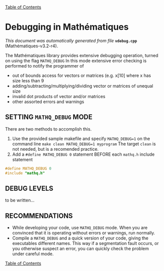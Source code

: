 
[Table of Contents](README.md)


# Debugging in Mathématiques
_This document was automatically generated from file_ **`vdebug.cpp`** (Mathématiques-v3.2-r4).

The Mathématiques library provides extensive debugging operation, turned on using the flag `MATHQ_DEBUG`
In this mode extensive error checking is performed to notify the programmer of
 - out of bounds access for vectors or matrices (e.g. x[10] where x has size less than 9
 - adding/subtracting/multiplying/dividing vector or matrices of unequal size
 - invalid dot products of vector and/or matrices 
 - other assorted errors and warnings
## SETTING `MATHQ_DEBUG` MODE
There are two methods to accomplish this.
1. Use the provided sample makefile and specify `MATHQ_DEBUG=1` on the command line
```make clean MATHQ_DEBUG=1 myprogram```
The target `clean` is not needed, but is a recomended practice.
1. Add a `#define MATHQ_DEBUG 0` statement BEFORE each `mathq.h` include statement
```C++
#define MATHQ_DEBUG 0
#include "mathq.h"
```
## DEBUG LEVELS
 to be written...
## RECOMMENDATIONS
* While developing your code, use `MATHQ_DEBUG` mode.  When you are convinced that it is operating without errors or warnings, run normally.
* Compile a `MATHQ_DEBUG` and a quick version of your code, giving the executables different names. This way if a segmentation fault occurs, or you otherwise suspect an error, you can quickly check the problem under careful mode.

[Table of Contents](README.md)
